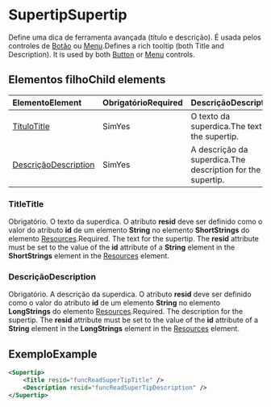 # <a name="supertip"></a><span data-ttu-id="ea361-101">Supertip</span><span class="sxs-lookup"><span data-stu-id="ea361-101">Supertip</span></span>

<span data-ttu-id="ea361-p101">Define uma dica de ferramenta avançada (título e descrição). É usada pelos controles de [Botão](control.md#button-control) ou [Menu](control.md#menu-dropdown-button-controls).</span><span class="sxs-lookup"><span data-stu-id="ea361-p101">Defines a rich tooltip (both Title and Description). It is used by both [Button](control.md#button-control) or [Menu](control.md#menu-dropdown-button-controls)  controls.</span></span>

## <a name="child-elements"></a><span data-ttu-id="ea361-104">Elementos filho</span><span class="sxs-lookup"><span data-stu-id="ea361-104">Child elements</span></span>

|  <span data-ttu-id="ea361-105">Elemento</span><span class="sxs-lookup"><span data-stu-id="ea361-105">Element</span></span> |  <span data-ttu-id="ea361-106">Obrigatório</span><span class="sxs-lookup"><span data-stu-id="ea361-106">Required</span></span>  |  <span data-ttu-id="ea361-107">Descrição</span><span class="sxs-lookup"><span data-stu-id="ea361-107">Description</span></span>  |
|:-----|:-----|:-----|
|  [<span data-ttu-id="ea361-108">Título</span><span class="sxs-lookup"><span data-stu-id="ea361-108">Title</span></span>](#title)        | <span data-ttu-id="ea361-109">Sim</span><span class="sxs-lookup"><span data-stu-id="ea361-109">Yes</span></span> |   <span data-ttu-id="ea361-110">O texto da superdica.</span><span class="sxs-lookup"><span data-stu-id="ea361-110">The text for the supertip.</span></span>         |
|  [<span data-ttu-id="ea361-111">Descrição</span><span class="sxs-lookup"><span data-stu-id="ea361-111">Description</span></span>](#description)  | <span data-ttu-id="ea361-112">Sim</span><span class="sxs-lookup"><span data-stu-id="ea361-112">Yes</span></span> |  <span data-ttu-id="ea361-113">A descrição da superdica.</span><span class="sxs-lookup"><span data-stu-id="ea361-113">The description for the supertip.</span></span>    |

### <a name="title"></a><span data-ttu-id="ea361-114">Title</span><span class="sxs-lookup"><span data-stu-id="ea361-114">Title</span></span>

<span data-ttu-id="ea361-p102">Obrigatório. O texto da superdica. O atributo **resid** deve ser definido como o valor do atributo **id** de um elemento **String** no elemento **ShortStrings** do elemento [Resources](resources.md).</span><span class="sxs-lookup"><span data-stu-id="ea361-p102">Required. The text for the supertip. The  **resid** attribute must be set to the value of the **id** attribute of a **String** element in the **ShortStrings** element in the [Resources](resources.md) element.</span></span>

### <a name="description"></a><span data-ttu-id="ea361-118">Descrição</span><span class="sxs-lookup"><span data-stu-id="ea361-118">Description</span></span>

<span data-ttu-id="ea361-p103">Obrigatório. A descrição da superdica. O atributo **resid** deve ser definido como o valor do atributo **id** de um elemento **String** no elemento **LongStrings** do elemento [Resources](resources.md).</span><span class="sxs-lookup"><span data-stu-id="ea361-p103">Required. The description for the supertip. The  **resid** attribute must be set to the value of the **id** attribute of a **String** element in the **LongStrings** element in the [Resources](resources.md) element.</span></span>

## <a name="example"></a><span data-ttu-id="ea361-122">Exemplo</span><span class="sxs-lookup"><span data-stu-id="ea361-122">Example</span></span>

```xml
<Supertip>
    <Title resid="funcReadSuperTipTitle" />
    <Description resid="funcReadSuperTipDescription" />
</Supertip>
```
